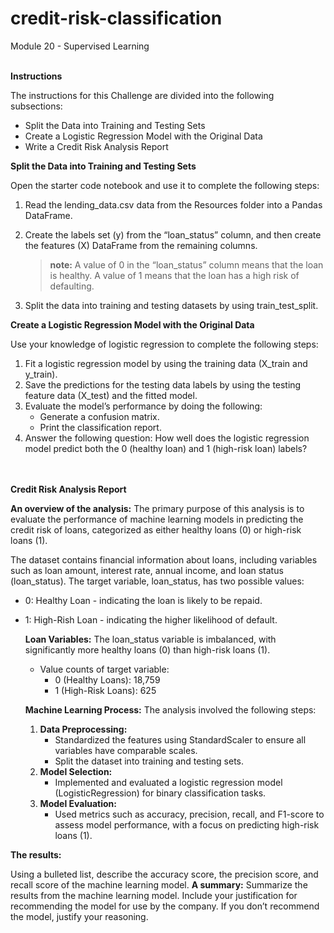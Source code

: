 # credit-risk-classification
Module 20 - Supervised Learning
<br><br>

**Instructions**

The instructions for this Challenge are divided into the following subsections:

  - Split the Data into Training and Testing Sets
  - Create a Logistic Regression Model with the Original Data
  - Write a Credit Risk Analysis Report

**Split the Data into Training and Testing Sets**

Open the starter code notebook and use it to complete the following steps:

  1. Read the lending_data.csv data from the Resources folder into a Pandas DataFrame.
  2. Create the labels set (y) from the “loan_status” column, and then create the features (X) DataFrame from the remaining columns.
     
     > **note:**
     > A value of 0 in the “loan_status” column means that the loan is healthy. A value of 1 means that the loan has a high risk of defaulting.
  4. Split the data into training and testing datasets by using train_test_split.

**Create a Logistic Regression Model with the Original Data**

Use your knowledge of logistic regression to complete the following steps:

  1. Fit a logistic regression model by using the training data (X_train and y_train).
  2. Save the predictions for the testing data labels by using the testing feature data (X_test) and the fitted model.
  3. Evaluate the model’s performance by doing the following:
     - Generate a confusion matrix.
     - Print the classification report.
  4. Answer the following question: How well does the logistic regression model predict both the 0 (healthy loan) and 1 (high-risk loan) labels?

<br><br>
**Credit Risk Analysis Report**

**An overview of the analysis:** The primary purpose of this analysis is to evaluate the performance of machine learning models in predicting the credit risk of loans, categorized as either healthy loans (0) or high-risk loans (1).

The dataset contains financial information about loans, including variables such as loan amount, interest rate, annual income, and loan status (loan_status). The target variable, loan_status, has two possible values:

  - 0: Healthy Loan - indicating the loan is likely to be repaid.
  - 1: High-Rish Loan - indicating the higher likelihood of default.

    **Loan Variables:** The loan_status variable is imbalanced, with significantly more healthy loans (0) than high-risk loans (1).

      - Value counts of target variable:
        - 0 (Healthy Loans): 18,759
        - 1 (High-Risk Loans): 625

    **Machine Learning Process:** The analysis involved the following steps:

    1. **Data Preprocessing:**
       - Standardized the features using StandardScaler to ensure all variables have comparable scales.
       - Split the dataset into training and testing sets.
    2. **Model Selection:**
       - Implemented and evaluated a logistic regression model (LogisticRegression) for binary classification tasks.
    3. **Model Evaluation:**
       - Used metrics such as accuracy, precision, recall, and F1-score to assess model performance, with a focus on predicting high-risk loans (1).

**The results:**

Using a bulleted list, describe the accuracy score, the precision score, and recall score of the machine learning model.
**A summary:** Summarize the results from the machine learning model. Include your justification for recommending the model for use by the company. If you don’t recommend the model, justify your reasoning.


